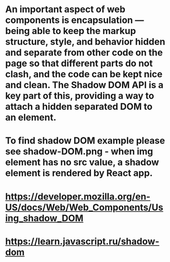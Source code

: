 # An important aspect of web components is encapsulation — being able to keep the markup structure, style, and behavior hidden and separate from other code on the page so that different parts do not clash, and the code can be kept nice and clean. The Shadow DOM API is a key part of this, providing a way to attach a hidden separated DOM to an element.

# To find shadow DOM example please see shadow-DOM.png - when img element has no src value, a shadow element is rendered by React app.

# https://developer.mozilla.org/en-US/docs/Web/Web_Components/Using_shadow_DOM
# https://learn.javascript.ru/shadow-dom
